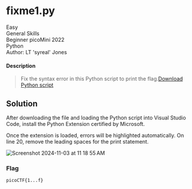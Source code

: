 # fixme1.py
Easy\
General Skills\
Beginner picoMini 2022\
Python\
Author: LT 'syreal' Jones
#### Description
> Fix the syntax error in this Python script to print the flag.[Download Python script](https://artifacts.picoctf.net/c/25/fixme1.py)
## Solution
After downloading the file and loading the Python script into Visual Studio Code, install the Python Extension certified by Microsoft.

Once the extension is loaded, errors will be highlighted automatically.  On line 20, remove the leading spaces for the print statement.

![Screenshot 2024-11-03 at 11 18 55 AM](https://github.com/user-attachments/assets/c9825694-d129-405e-b3f0-84e755e82492)

### Flag
`picoCTF{1...f}`
